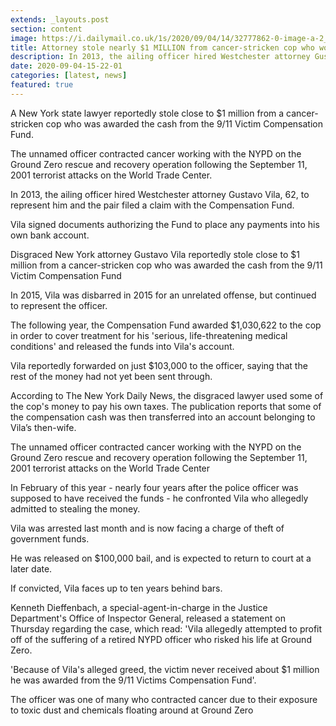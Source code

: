 ```yaml
---
extends: _layouts.post
section: content
image: https://i.dailymail.co.uk/1s/2020/09/04/14/32777862-0-image-a-2_1599227873611.jpg 
title: Attorney stole nearly $1 MILLION from cancer-stricken cop who worked at Ground Zero 
description: In 2013, the ailing officer hired Westchester attorney Gustavo Vila, 62, to represent him and the pair filed a claim with the Compensation Fund. 
date: 2020-09-04-15-22-01 
categories: [latest, news] 
featured: true 
--- 
```

A New York state lawyer reportedly stole close to $1 million from a cancer-stricken cop who was awarded the cash from the 9/11 Victim Compensation Fund.

The unnamed officer contracted cancer working with the NYPD on the Ground Zero rescue and recovery operation following the September 11, 2001 terrorist attacks on the World Trade Center.  

In 2013, the ailing officer hired Westchester attorney Gustavo Vila, 62, to represent him and the pair filed a claim with the Compensation Fund. 

Vila signed documents authorizing the Fund to place any payments into his own bank account.  

Disgraced New York attorney Gustavo Vila reportedly stole close to $1 million from a cancer-stricken cop who was awarded the cash from the 9/11 Victim Compensation Fund

In 2015, Vila was disbarred in 2015 for an unrelated offense, but continued to represent the officer. 

The following year, the Compensation Fund awarded $1,030,622 to the cop in order to cover treatment for his 'serious, life-threatening medical conditions' and released the funds into Vila's account. 

Vila reportedly forwarded on just $103,000 to the officer, saying that the rest of the money had not yet been sent through. 

According to The New York Daily News, the disgraced lawyer used some of the cop's money to pay his own taxes. The publication reports that some of the compensation cash was then transferred into an account belonging to Vila’s then-wife. 

The unnamed officer contracted cancer working with the NYPD on the Ground Zero rescue and recovery operation following the September 11, 2001 terrorist attacks on the World Trade Center

In February of this year - nearly four years after the police officer was supposed to have received the funds - he confronted Vila who allegedly admitted to stealing the money. 

Vila was arrested last month and is now facing a charge of theft of government funds. 

He was released on $100,000 bail, and is expected to return to court at a later date. 

If convicted, Vila faces up to ten years behind bars.  

Kenneth Dieffenbach, a special-agent-in-charge in the Justice Department's Office of Inspector General, released a statement on Thursday regarding the case, which read: 'Vila allegedly attempted to profit off of the suffering of a retired NYPD officer who risked his life at Ground Zero. 

'Because of Vila's alleged greed, the victim never received about $1 million he was awarded from the 9/11 Victims Compensation Fund'. 

The officer was one of many who contracted cancer due to their exposure to toxic dust and chemicals floating around at Ground Zero 


